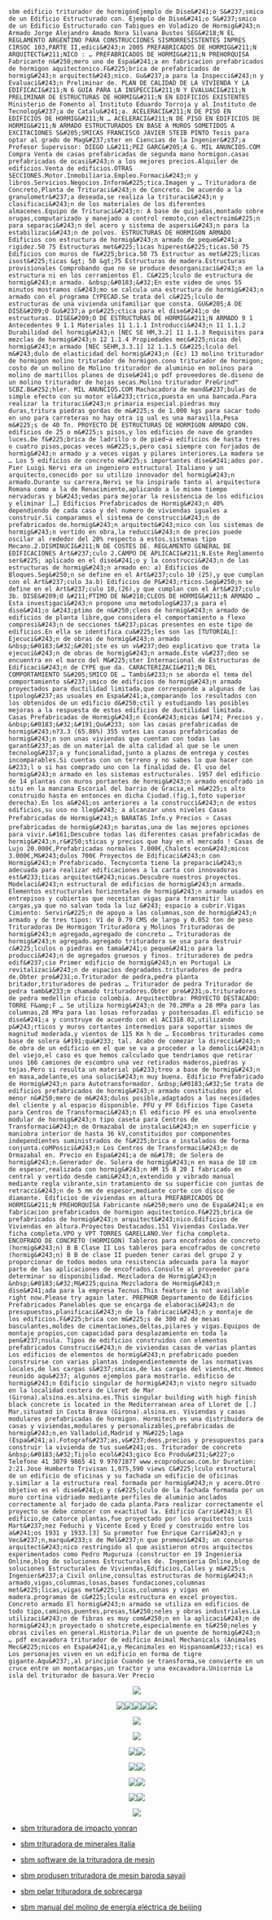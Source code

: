 
```
sbm edificio triturador de hormigónEjemplo de Dise&#241;o S&#237;smico de un Edificio Estructurado con. Ejemplo de Dise&#241;o S&#237;smico de un Edificio Estructurado con Tabiques en Voladizo de Hormig&#243;n Armado Jorge Alejandro Amado Nora Silvana Bustos SEG&#218;N EL REGLAMENTO ARGENTINO PARA CONSTRUCCIONES SISMORRESISTENTES INPRES CIRSOC 103,PARTE II,edici&#243;n 2005 PREFABRICADOS DE HORMIG&#211;N ARQUITECT&#211;NICO : … PREFABRICADOS DE HORMIG&#211;N PREHORQUISA Fabricante n&#250;mero uno de Espa&#241;a en fabricacion prefabricados de hormigon aquitectonico.F&#225;brica de prefabricados de hormig&#243;n arquitect&#243;nico. Gu&#237;a para la Inspecci&#243;n y Evaluaci&#243;n Preliminar de. PLAN DE CALIDAD DE LA VIVIENDA Y LA EDIFICACI&#211;N 6 GUIA PARA LA INSPECCI&#211;N Y EVALUACI&#211;N PRELIMINAR DE ESTRUCTURAS DE HORMIG&#211;N EN EDIFICIOS EXISTENTES Ministerio de Fomento al Instituto Eduardo Torroja y al Instituto de Tecnolog&#237;a de Catalu&#241;a. ACELERACI&#211;N DE PISO EN EDIFICIOS DE HORMIG&#211;N … ACELERACI&#211;N DE PISO EN EDIFICIOS DE HORMIG&#211;N ARMADO ESTRUCTURADOS EN BASE A MUROS SOMETIDOS A EXCITACIONES S&#205;SMICAS FRANCISCO JAVIER STEIB PINTO Tesis para optar al grado de Mag&#237;ster en Ciencias de la Ingenier&#237;a Profesor Supervisor: DIEGO L&#211;PEZ GARC&#205;A G. MIL ANUNCIOS.COM Compra Venta de casas prefabricadas de segunda mano hormigon.casas prefabricadas de ocasi&#243;n a los mejores precios.Alquiler de edificios.Venta de edificios.OTRAS SECCIONES.Motor.Inmobiliaria.Empleo.Formaci&#243;n y libros.Servicios.Negocios.Inform&#225;tica.Imagen y … Trituradora de Concreto,Planta de Trituraci&#243;n de Concreto. De acuerdo a la granulometr&#237;a deseada,se realiza la trituraci&#243;n y clasificaci&#243;n de los materiales de los diferentes almacenes.Equipo de Trituraci&#243;n: A base de quijadas,montado sobre orugas,computarizado y manejado a control remoto,con electroim&#225;n para separaci&#243;n del acero y sistema de aspersi&#243;n para la estabilizaci&#243;n de polvos. ESTRUCTURAS DE HORMIGON ARMADO Edificios con estructura de hormig&#243;n armado de peque&#241;a rigidez.50 75 Estructuras met&#225;licas hiperest&#225;ticas.50 75 Edificios con muros de f&#225;brica.50 75 Estructur as met&#225;licas isost&#225;ticas &gt; 50 &gt;75 Estructuras de madera.Estructuras provisionales Comprobando que no se produce desorganizaci&#243;n en la estructura ni en los cerramientos El. C&#225;lculo de estructura de hormig&#243;n armado. &nbsp;&#0183;&#32;En este video de unos 55 minutos mostramos c&#243;mo se calcula una estructura de hormig&#243;n armado con el programa CYPECAD.Se trata del c&#225;lculo de estructuras de una vivienda unifamiliar que consta. GU&#205;A DE DISE&#209;O Gu&#237;a pr&#225;ctica para el dise&#241;o de estructuras. DISE&#209;O DE ESTRUCTURAS DE HORMIG&#211;N ARMADO 9 1 Antecedentes 9 1.1 Materiales 11 1.1.1 Introducci&#243;n 11 1.1.2 Durabilidad del hormig&#243;n [NEC SE HM,3.2] 11 1.1.3 Requisitos para mezclas de hormig&#243;n 12 1.1.4 Propiedades mec&#225;nicas del hormig&#243;n armado [NEC SEHM,3.3.1] 12 1.1.5 C&#225;lculo del m&#243;dulo de elasticidad del hormig&#243;n (Ec) 13 molino triturador de hormigon molino triturador de hormigon.cono triturador de hormigon; costo de un molino de Molino triturador de aluminio en molinos para molino de martillos planes de dise&#241;o pdf proveedores de.diseno de un molino triturador de hojas secas.Molino triturador PreGrind™ SCBZ.B&#252;hler. MIL ANUNCIOS.COM Machacadora de mand&#237;bulas de simple efecto con su motor el&#233;ctrico,puesta en una bancada.Para realizar la trituraci&#243;n primaria especial.piedras muy duras,tritura piedras gordas de m&#225;s de 1.000 kgs para sacar todo en uno para carreteras no hay otra ig ual es una maravilla,Pesa m&#225;s de 40 Tn. PROYECTO DE ESTRUCTURAS DE HORMIGON ARMADO CON. edificios de 25 o m&#225;s pisos,y los edificios de nave de grandes luces.De f&#225;brica de ladrillo o de pied~a edificios de hasta tres o cuatro pisos,pocas veces m&#225;s,pero casi siempre con forjados de hormig&#243;n armado y a veces vigas y pilares interiores.La madera se … Los 5 edificios de concreto m&#225;s importantes dise&#241;ados por. Pier Luigi Nervi era un ingeniero estructural Italiano y un arquitecto,conocido por su utilizo innovador del hormig&#243;n armado.Durante su carrera,Nervi se ha inspirado tanto al arquitectura Romana como a la de Renacimiento,aplicando a lo mismo tiempo nervaduras y b&#243;vedas para mejorar la resistencia de los edificios y eliminar […] Edificios Prefabricados de Hormig&#243;n 40% dependiendo de cada caso y del numero de viviendas iguales a construir.Si comparamos el sistema de construcci&#243;n de prefabricados de.hormig&#243;n arquitect&#243;nico con los sistemas de hormig&#243;n vertido en obra,la reducci&#243;n de precios puede oscilar al rededor del 20% respecto a estos.sistemas tipo Mecano.2.DISMINUCI&#211;N DE COSTES DE. REGLAMENTO GENERAL DE EDIFICACIONES Art&#237;culo 2.CAMPO DE APLICACI&#211;N.Este Reglamento ser&#225; aplicado en el dise&#241;o y la construcci&#243;n de las estructuras de hormig&#243;n armado en: a) Edificios de Bloques.Seg&#250;n se define en el Art&#237;culo 10 (25),y que cumplan con el Art&#237;culo 3a.b) Edificios de P&#243;rticos.Seg&#250;n se define en el Art&#237;culo 10,(26),y que cumplan con el Art&#237;culo 3b. DISE&#209;O &#211;PTIMO DE N&#218;CLEOS DE HORMIG&#211;N ARMADO … Esta investigaci&#243;n propone una metodolog&#237;a para el dise&#241;o &#243;ptimo de n&#250;cleos de hormig&#243;n armado de edificios de planta libre,que considera el comportamiento a flexo compresi&#243;n de secciones t&#237;picas presentes en este tipo de edificios.En ella se identifica cu&#225;les son las [TUTORIAL]: Ejecuci&#243;n de obras de hormig&#243;n armado &nbsp;&#0183;&#32;&#201;ste es un v&#237;deo explicativo que trata la ejecuci&#243;n de obras de hormig&#243;n armado.Este v&#237;deo se encuentra en el marco del M&#225;ster Internacional de Estructuras de Edificaci&#243;n de CYPE que da. CARACTERIZACI&#211;N DEL COMPORTAMIENTO S&#205;SMICO DE … Tambi&#233;n se aborda el tema del comportamiento s&#237;smico de edificios de hormig&#243;n armado proyectados para ductilidad limitada,que corresponde a algunas de las tipolog&#237;as usuales en Espa&#241;a,comparando los resultados con los obtenidos de un edificio d&#250;ctil y estudiando las posibles mejoras a la respuesta de estos edificios de ductilidad limitada. Casas Prefabricadas de Hormig&#243;n Econ&#243;micas &#174; Precios y. &nbsp;&#0183;&#32;&#191;Qu&#233; son las casas prefabricadas de hormig&#243;n?3.3 (65.86%) 355 votes Las casas prefabricadas de hormig&#243;n son unas viviendas que cuentan con todas las garant&#237;as de un material de alta calidad al que se le unen tecnolog&#237;a y funcionalidad,junto a plazos de entrega y costes incomparables.Si cuentas con un terreno y no sabes lo que hacer con &#233;l o si has comprado uno con la finalidad de. El uso del hormig&#243;n armado en los sistemas estructurales. 1957 del edificio de 14 plantas con muros portantes de hormig&#243;n armado encofrado in situ en la manzana Escorial del barrio de Gracia,el m&#225;s alto construido hasta en entonces en dicha Ciudad.(fig.1,foto superior derecha).En los a&#241;os anteriores a la construcci&#243;n de estos edificios,su uso no lleg&#243; a alcanzar unos niveles Casas Prefabricadas de Hormig&#243;n BARATAS Info.y Precios ⭐️ Casas prefabricadas de hormig&#243;n baratas,una de las mejores opciones para vivir.&#161;Descubre todas las diferentes casas prefabricadas de hormig&#243;n,r&#250;sticas y precios que hay en el mercado ️! Casas de Lujo 20.000€,Prefabricadas normales 7.000€,Chalets econ&#243;micos 3.000€,M&#243;dulos 700€ Proyectos de Edificaci&#243;n con Hormig&#243;n Prefabricado. Tecnyconta tiene la preparaci&#243;n adecuada para realizar edificaciones a la carta con innovadoras est&#233;ticas arquitect&#243;nicas.Descubre nuestros proyectos. Modelaci&#243;n estructural de edificios de hormig&#243;n armado. Elementos estructurales horizontales de hormig&#243;n armado usados en entrepisos y cubiertas que necesitan vigas para transmitir las cargas,ya que no salvan toda la luz &#243; espacio a cubrir.Vigas Cimiento: Servir&#225;n de apoyo a las columnas,son de hormig&#243;n armado y de tres tipos: V1 de 0.79 CMS de largo y 0.052 ton de peso Trituradoras De Hormigon Trituradora y Molinos Trituradoras de hormig&#243;n agregado,agregado de concreto … Trituradoras de hormig&#243;n agregado.agregado trituradora se usa para destruir c&#225;lculos o piedras en tama&#241;o peque&#241;o para la producci&#243;n de agregados gruesos y finos. trituradores de pedra edif&#237;cio Primer edificio de hormig&#243;n en Portugal La revitalizaci&#243;n de espacios degradados.trituradores de pedra de.Obter pre&#231;o.Triturador de pedra,pedra planta britador,trituradores de pedras … Triturador de pedra Triturador de pedra tamb&#233;m chamado trituradores.Obter pre&#231;o.trituradores de pedra medellin oficio colombia. ArquitectObra: PROYECTO DESTACADO: TORRE F&amp;F … Se utiliza hormig&#243;n de 70.2MPa a 28 MPa para las columnas,28 MPa para las losas reforzadas y postensadas.El edificio se dise&#241;a y construye de acuerdo con el ACI318 02,utilizando p&#243;rticos y muros cortantes intermedios para soportar sismos de magnitud moderada,y vientos de 115 Km h de … Escombros triturados como base de solera &#191;qu&#233; tal. Acabo de comezar la direcci&#243;n de obra de un edificio en el que se va a proceder a la demolici&#243;n del viejo,el caso es que hemos calculado que tendriamos que retirar unos 166 camiones de escombro una vez retirados maderos,piedras y tejas.Pero si resulta un material p&#233;treo a base de hormig&#243;n en masa,adelante,es una soluci&#243;n muy buena. Edificio Prefabricado de Hormig&#243;n para Autotransformador. &nbsp;&#0183;&#32;Se trata de edificios prefabricados de hormig&#243;n armado constituidos por el menor n&#250;mero de m&#243;dulos posible,adaptados a las necesidades del cliente y al espacio disponible. PFU y PF Edificios Tipo Caseta para Centros de Transformaci&#243;n El edificio PF es una envolvente modular de hormig&#243;n tipo caseta para Centros de Transformaci&#243;n de Ormazabal de instalaci&#243;n en superficie y maniobra interior de hasta 36 kV,constituidos por componentes independientes suministrados de f&#225;brica e instalados de forma conjunta.coMPosici&#243;n Los Centros de Transformaci&#243;n de Ormazabal en. Precio en Espa&#241;a de m&#178; de Solera de hormig&#243;n.Generador de. Solera de hormig&#243;n en masa de 10 cm de espesor,realizada con hormig&#243;n HM 15 B 20 I fabricado en central y vertido desde cami&#243;n,extendido y vibrado manual mediante regla vibrante,sin tratamiento de su superficie con juntas de retracci&#243;n de 5 mm de espesor,mediante corte con disco de diamante. Edificios de viviendas en altura PREFABRICADOS DE HORMIG&#211;N PREHORQUISA Fabricante n&#250;mero uno de Espa&#241;a en fabricacion prefabricados de hormigon aquitectonico.F&#225;brica de prefabricados de hormig&#243;n arquitect&#243;nico.Edificios de Viviendas en altura.Proyectos Destacados.151 Viviendas Coslada.Ver ficha completa.VPO y VPT TORRES GARELLANO.Ver ficha completa. ENCOFRADO DE CONCRETO (HORMIGON) Tableros para encofrados de concreto (hormig&#243;n) B B Clase II Los tableros para encofrados de concreto (hormig&#243;n) B B de clase II pueden tener caras del grupo 2 y proporcionar de todos modos una resistencia adecuada para la mayor parte de las aplicaciones de encofrados.Consulte al proveedor para determinar su disponibilidad. Mezcladora de Hormig&#243;n &nbsp;&#0183;&#32;M&#225;quina Mezcladora de Hormig&#243;n dise&#241;ada para la empresa Tecnus.This feature is not available right now.Please try again later. PREPHOR Departamento de Edificios Prefabricados Panelables que se encarga de elaboraci&#243;n de presupuestos,planificaci&#243;n de la fabricaci&#243;n y montaje de los edificios.F&#225;brica con m&#225;s de 300 m2 de mesas basculantes,moldes de cimentaciones,deltas,pilares y vigas.Equipos de montaje propios,con capacidad para desplazamiento en toda la pen&#237;nsula. Tipos de edificios construidos con elementos prefabricados Construcci&#243;n de viviendas casas de varias plantas Los edificios de elementos de hormig&#243;n prefabricado pueden construirse con varias plantas independientemente de las normativas locales,de las cargas s&#237;smicas,de las cargas del viento,etc.Hemos reunido aqu&#237; algunos ejemplos para mostrarlo. edificio de hormig&#243;n Edificio singular de hormig&#243;n visto negro situado en la localidad costera de Lloret de Mar (Girona).alsina.es.alsina.es.This singular building with high finish black concrete is located in the Mediterranean area of Lloret de [.] Mar,situated in Costa Brava (Girona).alsina.es. Viviendas y casas modulares prefabricadas de hormigon. Hormitech es una distribuidora de casas y viviendas,modulares y personalizables,prefabricadas de hormig&#243;n,en Valladolid,Madrid y M&#225;laga (Espa&#241;a).Fotograf&#237;as,v&#237;deos,precios y presupuestos para construir la vivienda de tus sue&#241;os. Triturador de concreto &nbsp;&#0183;&#32;Tijolo ecol&#243;gico Eco Produ&#231;&#227;o Telefone 41 3079 9865 41 9 97071877 www.ecoproducao.com.br Duration: 2:21.Jose Humberto Trivisan 1,075,590 views C&#225;lculo estructural de un edificio de oficinas y su fachada un edificio de oficinas y.similar a la estructura real formada por hormig&#243;n y acero.Otro objetivo es el dise&#241;o y c&#225;lculo de la fachada formada por un muro cortina vidriado mediante perfiles de aluminio anclados correctamente al forjado de cada planta.Para realizar correctamente el proyecto se debe conocer con exactitud la. Edificio Carri&#243;n El edificio,de catorce plantas,fue proyectado por los arquitectos Luis Mart&#237;nez Feduchi y Vicente Eced y Eced y construido entre los a&#241;os 1931 y 1933.[3] Su promotor fue Enrique Carri&#243;n y Vec&#237;n,marqu&#233;s de Mel&#237;n que promovi&#243; un concurso arquitect&#243;nico restringido al que asistieron otros arquitectos experimentados como Pedro Muguruza (constructor en 19 Ingenieria Online,blog de soluciones Estructurales de. Ingenieria Online,blog de soluciones Estructurales de Viviendas,Edificios,Calles y m&#225;s Ingenier&#237;a Civil online,consultas estructuras de hormig&#243;n armado,vigas,columnas,losas,bases fundaciones,columnas met&#225;licas,vigas met&#225;licas,columnas y vigas en madera.programas de c&#225;lculo estructura en excel proyectos. Concreto armado El hormig&#243;n armado se utiliza en edificios de todo tipo,caminos,puentes,presas,t&#250;neles y obras industriales.La utilizaci&#243;n de fibras es muy com&#250;n en la aplicaci&#243;n de hormig&#243;n proyectado o shotcrete,especialmente en t&#250;neles y obras civiles en general.Historia.Pilar de un puente de hormig&#243;n … pdf excavadora triturador de edificio Animal Mechanicals (Animales Mec&#225;nicos en Espa&#241;a,y Mecanimales en Hispanoam&#233;rica) es Los personajes viven en un edificio en forma de tigre gigante.Aqu&#237;,al principio Cuando se transforma,se convierte en un cruce entre un montacargas,un tractor y una excavadora.Unicornio La isla del triturador de basura.Ver Precio 
```

<div align="center">

<a href="https://es-crusher.shibang-china.com/github&k=sbm+edificio+triturador+de+hormig%C3%B3n"><img src="https://static.shibang-china.com/es/crusher/logo.jpg"></a>

<a href="https://es-crusher.shibang-china.com/github&k=sbm+edificio+triturador+de+hormig%C3%B3n"><img src="https://static.shibang-china.com/es/crusher/index.jpg"></a><a href="https://es-crusher.shibang-china.com/material.htmlgithub&k=sbm+edificio+triturador+de+hormig%C3%B3n"><img src="https://static.shibang-china.com/es/crusher/material.jpg"></a><a href="https://es-crusher.shibang-china.com/application.htmlgithub&k=sbm+edificio+triturador+de+hormig%C3%B3n"><img src="https://static.shibang-china.com/es/crusher/application.jpg"></a><a href="https://es-crusher.shibang-china.com/aboutus.htmlgithub&k=sbm+edificio+triturador+de+hormig%C3%B3n"><img src="https://static.shibang-china.com/es/crusher/aboutus.jpg"></a><a href="https://es-crusher.shibang-china.com/contact.htmlgithub&k=sbm+edificio+triturador+de+hormig%C3%B3n"><img src="https://static.shibang-china.com/es/crusher/contact.jpg"></a>

<a href="https://es-crusher.shibang-china.com/github&k=sbm+edificio+triturador+de+hormig%C3%B3n"><img src="https://static.shibang-china.com/es/crusher/banner.jpg"></a>

<a href="https://swt.shibang-china.com/github&k=sbm+edificio+triturador+de+hormig%C3%B3n"><img src="https://static.shibang-china.com/es/crusher/text.jpg"></a>

<a href="https://swt.shibang-china.com/github&k=sbm+edificio+triturador+de+hormig%C3%B3n"><img src="https://static.shibang-china.com/es/crusher/chat.jpg"></a><a href="https://es-crusher.shibang-china.com/contact.htmlgithub&k=sbm+edificio+triturador+de+hormig%C3%B3n"><img src="https://static.shibang-china.com/es/crusher/message.jpg"></a>

<a href="https://es-crusher.shibang-china.com/products/pe.htmlgithub&k=sbm+edificio+triturador+de+hormig%C3%B3n"><img src="https://static.shibang-china.com/es/crusher/pe.jpg"></a><a href="https://es-crusher.shibang-china.com/products/pf.htmlgithub&k=sbm+edificio+triturador+de+hormig%C3%B3n"><img src="https://static.shibang-china.com/es/crusher/pf.jpg"></a>

<a href="https://es-crusher.shibang-china.com/products/hpt.htmlgithub&k=sbm+edificio+triturador+de+hormig%C3%B3n"><img src="https://static.shibang-china.com/es/crusher/hpt.jpg"></a><a href="https://es-crusher.shibang-china.com/products/vsi.htmlgithub&k=sbm+edificio+triturador+de+hormig%C3%B3n"><img src="https://static.shibang-china.com/es/crusher/vsi.jpg"></a>

<a href="https://es-crusher.shibang-china.com/products/klv.htmlgithub&k=sbm+edificio+triturador+de+hormig%C3%B3n"><img src="https://static.shibang-china.com/es/crusher/klv.jpg"></a><a href="https://es-crusher.shibang-china.com/products/portable.htmlgithub&k=sbm+edificio+triturador+de+hormig%C3%B3n"><img src="https://static.shibang-china.com/es/crusher/portable.jpg"></a>

<a href="https://swt.shibang-china.com/github&k=sbm+edificio+triturador+de+hormig%C3%B3n"><img src="https://static.shibang-china.com/es/crusher/case.jpg"></a>

</div>


* [sbm trituradora de impacto yonran](sbm%20trituradora%20de%20impacto%20yonran.md)

* [sbm trituradora de minerales italia](sbm%20trituradora%20de%20minerales%20italia.md)

* [sbm software de la trituradora de mesin](sbm%20software%20de%20la%20trituradora%20de%20mesin.md)

* [sbm produsen trituradora de mesin baroda sayaji](sbm%20produsen%20trituradora%20de%20mesin%20baroda%20sayaji.md)

* [sbm pelar trituradora de sobrecarga](sbm%20pelar%20trituradora%20de%20sobrecarga.md)

* [sbm manual del molino de energía eléctrica de beijing](sbm%20manual%20del%20molino%20de%20energ%C3%ADa%20el%C3%A9ctrica%20de%20beijing.md)